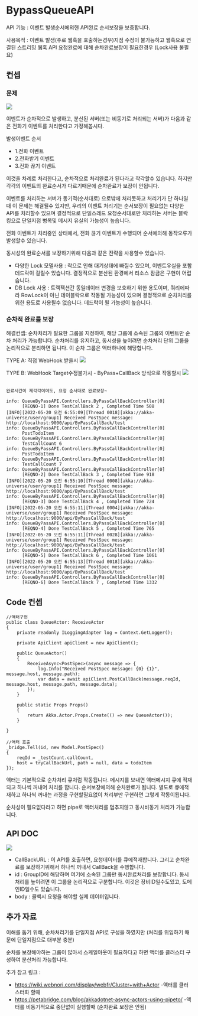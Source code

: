 # BypassQueueAPI

API 기능 : 이벤트 발생순서에의핸 API완료 순서보장을 보증합니다.

사용목적 : 이벤트 발생(주로 웹훅을 호출하는경우)지점 수정이 불가능하고
웹훅으로 연결된 스트리밍 웹훅 API 요청완료에 대해 순차완료보장이 필요한경우 (Lock사용 불필요)


## 컨셉

### 문제
![](./doc/concept0.png)

이벤트가 순차적으로 발생하고, 분산된 서버(또는 비동기로 처리되는 서버)가
다음과 같은 전화기 이벤트를 처리한다고 가정해봅시다.

발생이벤트 순서
- 1.전화 이벤트
- 2.전화받기 이벤트
- 3.전화 끊기 이벤트

이것을 차례로 처리한다고, 순차적으로 처리완료가 된다라고 착각할수 있습니다. 
하지만 각각의 이벤트의 완료순서가 다르기때문에 순차완료가 보장이 안됩니다.

이벤트를 처리하는 서버가 동기적(순서대로) 으로밖에 처리못하고 처리기가 단 하나일때
이 문제는 해결될수 있지만, 우리의 이벤트 처리기는 순서보장이 필요없는 다양한 API를
처리할수 있으며 결정적으로 단일스레드 요청순서대로만 처리하는 서버는 블락킹으로 
단일지점 병목및 메시지 유실의 가능성이 높습니다.


전화 이벤트가 처리중인 상태에서, 전화 끊기 이벤트가 수행되어 
순서에의해 동작오류가 발생할수 있습니다. 


동시성의 완료순서를 보장하기위해 다음과 같은 전략을 사용할수 있습니다.

- 다양한 Lock 모델사용 : 락으로 인해 대기상태에 빠질수 있으며, 이벤트유실을 포함 데드락이 걸릴수 있습니다. 결정적으로 분산된 환경에서 리소스 잠금은 구현이 어렵습니다.
- DB Lock 사용 : 트랙젝션간 동일데이터 변경을 보호하기 위한 용도이며, 쿼리에따라 RowLock이 아닌 테이블락으로 작동될 가능성이 있으며 결정적으로 순차처리를 위한 용도로 사용될수 없습니다. 데드락이 될 가능성이 높습니다.



### 순차적 완료를 보장

해결컨셉:
순차처리가 필요한 그룹을 지정하여, 해당 그룹에 소속된 그룹의 이벤트만 순차 처리가 가능합니다.
순차처리를 유지하고, 동시성을 높이려면 순차처리 단위 그룹을 논리적으로 분리하면 됩니다.
이 순차 그룹은 액터하나에 해당합니다.

TYPE A: 직접 WebHook 받을시
![](./doc/concept.png)


TYPE B: WebHook Target수정불가시 - ByPass+CallBack 방식으로 작동할시
![](./doc/concept2.png)



##
    완료시간이 제각각이여도, 요청 순서대로 완료보장~

    info: QueueByPassAPI.Controllers.ByPassCallBackController[0]
          [REQNO-1] Done TestCallBack 2 , Completed Time 508
    [INFO][2022-05-20 오전 6:55:09][Thread 0018][akka://akka-universe/user/group1] Received PostSpec message: http://localhost:9000/api/ByPassCallBack/test
    info: QueueByPassAPI.Controllers.ByPassCallBackController[0]
          PostTodoItem
    info: QueueByPassAPI.Controllers.ByPassCallBackController[0]
          TestCallCount 6
    info: QueueByPassAPI.Controllers.ByPassCallBackController[0]
          PostTodoItem
    info: QueueByPassAPI.Controllers.ByPassCallBackController[0]
          TestCallCount 7
    info: QueueByPassAPI.Controllers.ByPassCallBackController[0]
          [REQNO-2] Done TestCallBack 3 , Completed Time 918
    [INFO][2022-05-20 오전 6:55:10][Thread 0008][akka://akka-universe/user/group1] Received PostSpec message: http://localhost:9000/api/ByPassCallBack/test
    info: QueueByPassAPI.Controllers.ByPassCallBackController[0]
          [REQNO-3] Done TestCallBack 4 , Completed Time 724
    [INFO][2022-05-20 오전 6:55:11][Thread 0004][akka://akka-universe/user/group1] Received PostSpec message: http://localhost:9000/api/ByPassCallBack/test
    info: QueueByPassAPI.Controllers.ByPassCallBackController[0]
          [REQNO-4] Done TestCallBack 5 , Completed Time 765
    [INFO][2022-05-20 오전 6:55:11][Thread 0028][akka://akka-universe/user/group1] Received PostSpec message: http://localhost:9000/api/ByPassCallBack/test
    info: QueueByPassAPI.Controllers.ByPassCallBackController[0]
          [REQNO-5] Done TestCallBack 6 , Completed Time 1061
    [INFO][2022-05-20 오전 6:55:13][Thread 0018][akka://akka-universe/user/group1] Received PostSpec message: http://localhost:9000/api/ByPassCallBack/test
    info: QueueByPassAPI.Controllers.ByPassCallBackController[0]
          [REQNO-6] Done TestCallBack 7 , Completed Time 1332

## Code 컨셉

    //액터구현
    public class QueueActor: ReceiveActor
    {
        private readonly ILoggingAdapter log = Context.GetLogger();

        private ApiClient apiClient = new ApiClient();

        public QueueActor()
        {
            ReceiveAsync<PostSpec>(async message => {
                log.Info("Received PostSpec message: {0} {1}", message.host, message.path);
                var data = await apiClient.PostCallBack(message.reqId, message.host, message.path, message.data);
            });
        }
        
        public static Props Props()
        {
            return Akka.Actor.Props.Create(() => new QueueActor());
        }

    }

    //액터 호출
    _bridge.Tell(id, new Model.PostSpec()
    { 
        reqId = _testCount.callCount,
        host = tryCallBackUrl, path = null, data = todoItem 
    });

액터는 기본적으로 순차처리 큐처럼 작동됩니다. 메시지를 보내면 액터메시지 큐에 적재되고
하나씩 꺼내어 처리를 합니다. 순서보장에의해 순차완료가 됩니다.
별도로 큐에적재하고 하나씩 꺼내는 과정을 구현할필요없이 처리부만 구현하면 그렇게 작동이됩니다.

순차성이 필요없다라고 하면 pipe로 액터처리를 멈추지않고 동시비동기 처리가 가능합니다.

## API DOC
![](./doc/api_help.png)

- CallBackURL : 이 API를 호출하면, 요청데이터를 큐에적재합니다. 그리고 순차완료를 보장하기위해서 하나씩 꺼내서 CallBack을 수행합니다.
- id : GroupID에 해당하며 여기에 소속된 그룹만 동시완료처리를 보장합니다. 동시처리를 높이려면 이 그룹을 논리적으로 구분합니다. 이것은 장비ID일수도있고, 도메인ID일수도 있습니다.
- body : 콜백시 요청을 해야할 실제 데이터입니다.

## 추가 자료

이해를 돕기 위해, 순차처리기를 단일지점 API로 구성을 하였지만 (처리를 위임하기 때문에 단일지점으로 대부분 충분)

순차를 보장해야하는 그룹이 많아서 스케일아웃이 필요하다고 하면 액터를 클러스터 구성하여 분산처리 가능합니다.


추가 참고 링크 : 
- https://wiki.webnori.com/display/webfr/Cluster+with+Actor -액터를 클러스터화 할때
- https://petabridge.com/blog/akkadotnet-async-actors-using-pipeto/ -액터를 비동기적으로 중단없이 실행할때 (순차완료 보장은 안됨)
